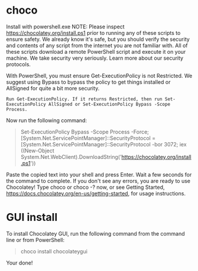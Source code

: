 # choco

Install with powershell.exe
NOTE: Please inspect https://chocolatey.org/install.ps1 prior to running any of these scripts to ensure safety. We already know it's safe, but you should verify the security and contents of any script from the internet you are not familiar with. All of these scripts download a remote PowerShell script and execute it on your machine. We take security very seriously. Learn more about our security protocols.

With PowerShell, you must ensure Get-ExecutionPolicy is not Restricted. We suggest using Bypass to bypass the policy to get things installed or AllSigned for quite a bit more security.

    Run Get-ExecutionPolicy. If it returns Restricted, then run Set-ExecutionPolicy AllSigned or Set-ExecutionPolicy Bypass -Scope Process.

Now run the following command:

>Set-ExecutionPolicy Bypass -Scope Process -Force; [System.Net.ServicePointManager]::SecurityProtocol = [System.Net.ServicePointManager]::SecurityProtocol -bor 3072; iex ((New-Object System.Net.WebClient).DownloadString('https://chocolatey.org/install.ps1'))

Paste the copied text into your shell and press Enter.
Wait a few seconds for the command to complete.
If you don't see any errors, you are ready to use Chocolatey! Type choco or choco -? now, or see Getting Started, https://docs.chocolatey.org/en-us/getting-started, for usage instructions.

# GUI install

To install Chocolatey GUI, run the following command from the command line or from PowerShell:

> choco install chocolateygui

Your done!
